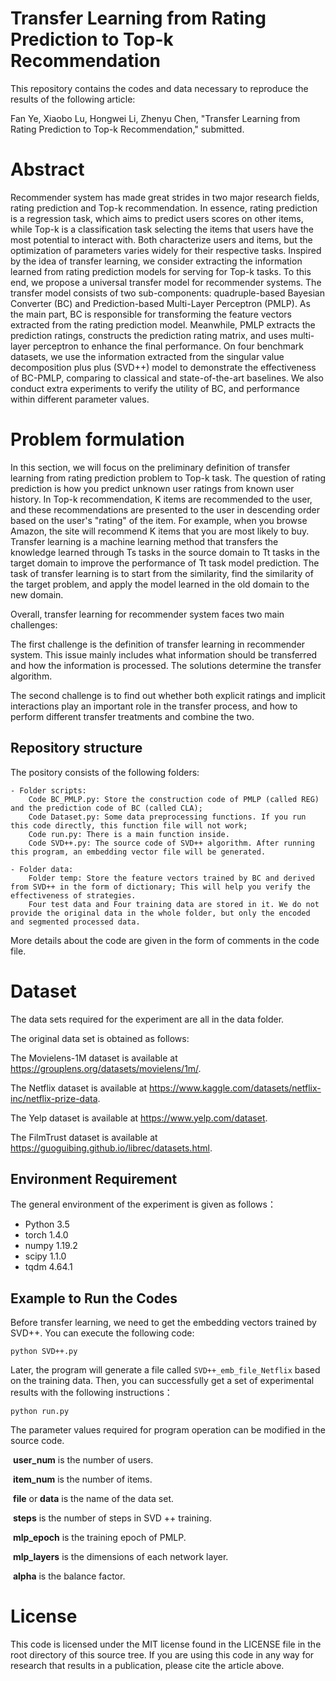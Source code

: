 Transfer Learning from Rating Prediction to Top-k Recommendation
=======
This repository contains the codes and data necessary to reproduce the results of the following article:

Fan Ye, Xiaobo Lu, Hongwei Li, Zhenyu Chen, "Transfer Learning from Rating Prediction to Top-k Recommendation," submitted.

<h1>Abstract</h1>

Recommender system has made great strides in two major research fields, rating prediction and Top-k recommendation. In essence, rating prediction is a regression task, which aims to predict users scores on other items, while Top-k is a classification task selecting the items that users have the most potential to interact with. Both characterize users and items, but the optimization of parameters varies widely for their respective tasks. Inspired by the idea of transfer learning, we consider extracting the information learned from rating prediction models for serving for Top-k tasks. To this end, we propose a universal transfer model for recommender systems. The transfer model consists of two sub-components: quadruple-based Bayesian Converter (BC) and Prediction-based Multi-Layer Perceptron (PMLP). As the main part, BC is responsible for transforming the feature vectors extracted from the rating prediction model. Meanwhile, PMLP extracts the prediction ratings, constructs the prediction rating matrix, and uses multi-layer perceptron to enhance the final performance. On four benchmark datasets, we use the information extracted from the singular value decomposition plus plus (SVD++) model to demonstrate the effectiveness of BC-PMLP, comparing to classical and state-of-the-art baselines. We also conduct extra experiments to verify the utility of BC, and performance within different parameter values.

<h1>Problem formulation</h1>

In this section, we will focus on the preliminary  definition of transfer learning from rating prediction problem to Top-k task. The question of rating prediction is how you predict unknown user ratings from known user history. In Top-k recommendation, K items are recommended to the user, and these recommendations are presented to the user in descending order based on the user's "rating" of the item. For example, when you browse Amazon, the site will recommend K items that you are most likely to buy. Transfer learning is a machine learning method that transfers the knowledge learned through Ts tasks in the source domain to Tt tasks in the target domain to improve the performance of Tt task model prediction. The task of transfer learning is to start from the similarity, find the similarity of the target problem, and apply the model learned in the old domain to the new domain.

Overall, transfer learning for recommender system faces two main challenges:

The first challenge is the definition of transfer learning in recommender system. This issue mainly includes what information should be transferred and how the information is processed. The solutions determine the transfer algorithm. 

The second challenge is to find out whether both explicit ratings and implicit interactions play an important role in the transfer process, and how to perform different transfer treatments and combine the two.

## Repository structure

The pository consists of the following folders:

    - Folder scripts: 
    	Code BC_PMLP.py: Store the construction code of PMLP (called REG) and the prediction code of BC (called CLA);
    	Code Dataset.py: Some data preprocessing functions. If you run this code directly, this function file will not work;
    	Code run.py: There is a main function inside.
    	Code SVD++.py: The source code of SVD++ algorithm. After running this program, an embedding vector file will be generated.
    	
    - Folder data: 
    	Folder temp: Store the feature vectors trained by BC and derived from SVD++ in the form of dictionary; This will help you verify the effectiveness of strategies.
    	Four test data and Four training data are stored in it. We do not provide the original data in the whole folder, but only the encoded and segmented processed data.

More details about the code are given in the form of comments in the code file.

<h1>Dataset</h1>

The data sets required for the experiment are all in the data folder.

The original data set is obtained as follows: 

The Movielens-1M dataset is available at https://grouplens.org/datasets/movielens/1m/. 

The Netflix dataset is available at https://www.kaggle.com/datasets/netflix-inc/netflix-prize-data.

The Yelp dataset is available at https://www.yelp.com/dataset. 

The FilmTrust dataset is available at https://guoguibing.github.io/librec/datasets.html.

Environment Requirement
---------------------

The general environment of the experiment is given as follows： 

- Python 3.5
- torch 1.4.0
- numpy 1.19.2
- scipy 1.1.0
- tqdm 4.64.1

Example to Run the Codes
-------------------------

Before transfer learning, we need to get the embedding vectors trained by SVD++. You can execute the following code:
```
python SVD++.py
```
Later, the program will generate a file called `SVD++_emb_file_Netflix` based on the training data. Then, you can successfully get a set of experimental results with the following instructions：
```
python run.py
```
The parameter values required for program operation can be modified in the source code.

​	**user_num** is the number of users.

​	**item_num** is the number of items.

​	**file** or **data** is the name of the data set.

​	**steps** is the number of steps in SVD ++ training.

​	**mlp_epoch** is the training epoch of PMLP.

​	**mlp_layers** is the dimensions of each network layer.

​	**alpha** is the balance factor.

<h1>License</h1>

This code is licensed under the MIT license found in the LICENSE file in the root directory of this source tree. If you are using this code in any way for research that results in a publication, please cite the article above.
